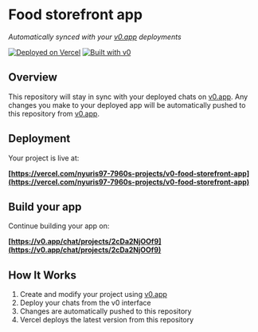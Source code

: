 # Food storefront app

*Automatically synced with your [v0.app](https://v0.app) deployments*

[![Deployed on Vercel](https://img.shields.io/badge/Deployed%20on-Vercel-black?style=for-the-badge&logo=vercel)](https://vercel.com/nyuris97-7960s-projects/v0-food-storefront-app)
[![Built with v0](https://img.shields.io/badge/Built%20with-v0.app-black?style=for-the-badge)](https://v0.app/chat/projects/2cDa2NjOOf9)

## Overview

This repository will stay in sync with your deployed chats on [v0.app](https://v0.app).
Any changes you make to your deployed app will be automatically pushed to this repository from [v0.app](https://v0.app).

## Deployment

Your project is live at:

**[https://vercel.com/nyuris97-7960s-projects/v0-food-storefront-app](https://vercel.com/nyuris97-7960s-projects/v0-food-storefront-app)**

## Build your app

Continue building your app on:

**[https://v0.app/chat/projects/2cDa2NjOOf9](https://v0.app/chat/projects/2cDa2NjOOf9)**

## How It Works

1. Create and modify your project using [v0.app](https://v0.app)
2. Deploy your chats from the v0 interface
3. Changes are automatically pushed to this repository
4. Vercel deploys the latest version from this repository
